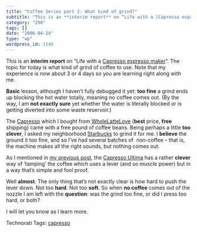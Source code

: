 ```yaml
---
title: "Coffee Series part 2: What kind of grind?"
subtitle: "This is an **interim report** on “Life with a [Capresso espresso maker](http://www.capresso.com/prod..."
category: "298"
tags: []
date: "2006-04-24"
type: "wp"
wordpress_id: 1548
---
```

This is an **interim report** on “Life with a [Capresso espresso maker](http://www.capresso.com/prod_esp_ultima.html)“. The topic for today is what kind of grind of coffee to use. Note that my experience is now about 3 or 4 days so you are learning right along with me.

**Basic** lesson, although I haven’t fully debugged it yet: **too fine** a grind ends up blocking the hot water totally, meaning no coffee comes out. (By the way, I am **not exactly sure** yet whether the water is literally blocked or is getting diverted into some waste reservoir.)

The [Capresso](http://www.capresso.com/prod_esp_ultima.html) which I bought from [WholeLatteLove](http://www.wholelattelove.com/) (**best** price, **free** shipping) came with a free pound of coffee beans. Being perhaps a little **too clever**, I asked my neighborhood [Starbucks](http://www.starbucks.com/) to grind it for me. I **believe** the ground it too fine, and so I’ve had several batches of  non-coffee – that is, the machine makes all the right sounds, but nothing comes out.

As I mentioned in [my previous post](/weblogs/archives/001144.php), the [Capresso Ultima](http://www.capresso.com/prod_esp_ultima.html) has a rather **clever** way of ‘tamping’ the coffee which uses a lever (and so muscle power) but in a way that’s simple and fool proof. 

Well **almost**. The only thing that’s not exactly clear is how hard to push the lever down. Not too **hard**. Not too **soft**. So when **no coffee** comes out of the nozzle I am left with the **question**: was the grind too fine, or did I press too hard, or both? 

I will let you know as I learn more.

Technorati Tags: [capresso](http://www.technorati.com/tag/capresso)